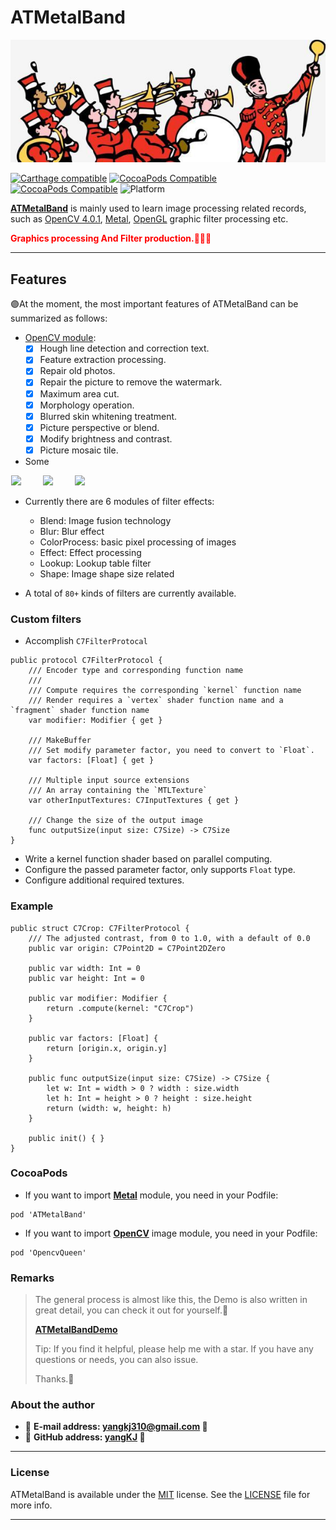 # ATMetalBand

![x](Screenshot/launch.jpeg)

[![Carthage compatible](https://img.shields.io/badge/Carthage-compatible-brightgreen.svg?style=flat&colorA=28a745&&colorB=4E4E4E)](https://github.com/yangKJ/ATMetalBand)
[![CocoaPods Compatible](https://img.shields.io/cocoapods/v/ATMetalBand.svg?style=flat&label=ATMetalBand&colorA=28a745&&colorB=4E4E4E)](https://cocoapods.org/pods/ATMetalBand)
[![CocoaPods Compatible](https://img.shields.io/cocoapods/v/OpencvQueen.svg?style=flat&label=OpenCV&colorA=28a745&&colorB=4E4E4E)](https://cocoapods.org/pods/OpencvQueen)
![Platform](https://img.shields.io/badge/Platforms-iOS%20%7C%20macOS%20%7C%20watchOS-4E4E4E.svg?colorA=28a745)

[**ATMetalBand**](https://github.com/yangKJ/ATMetalBand) is mainly used to learn image processing related records, such as [OpenCV 4.0.1](https://docs.opencv.org/4.0.1/modules.html), [Metal](https://developer.apple.com/metal), [OpenGL](https://www.opengl.org) graphic filter processing etc.

<font color=red>**Graphics processing And Filter production.👒👒👒**</font>

-------

## Features
🟣At the moment, the most important features of ATMetalBand can be summarized as follows:

- [OpenCV module](https://github.com/yangKJ/OpencvQueen):
	- [x] Hough line detection and correction text.
	- [x] Feature extraction processing.
	- [x] Repair old photos.
	- [x] Repair the picture to remove the watermark.
	- [x] Maximum area cut.
	- [x] Morphology operation.
	- [x] Blurred skin whitening treatment.
 	- [x] Picture perspective or blend.
	- [x] Modify brightness and contrast.
	- [x] Picture mosaic tile.

- Some

<p align="left">
<img src="Screenshot/ZoomBlur.gif" width="200" hspace="1px">
<img src="https://p6-juejin.byteimg.com/tos-cn-i-k3u1fbpfcp/eed0fef004d941bf926efb31ee191a83~tplv-k3u1fbpfcp-watermark.image?" width="200" hspace="30px">
<img src="https://p6-juejin.byteimg.com/tos-cn-i-k3u1fbpfcp/9c40c28f123642468a9f2211c55999a8~tplv-k3u1fbpfcp-watermark.image?" width="200" hspace="1px">
</p>

- Currently there are 6 modules of filter effects:
   - Blend: Image fusion technology
   - Blur: Blur effect
   - ColorProcess: basic pixel processing of images
   - Effect: Effect processing
   - Lookup: Lookup table filter
   - Shape: Image shape size related

- A total of `80+` kinds of filters are currently available.

### Custom filters
- Accomplish `C7FilterProtocal`

```
public protocol C7FilterProtocol {
    /// Encoder type and corresponding function name
    ///
    /// Compute requires the corresponding `kernel` function name
    /// Render requires a `vertex` shader function name and a `fragment` shader function name
    var modifier: Modifier { get }
    
    /// MakeBuffer
    /// Set modify parameter factor, you need to convert to `Float`.
    var factors: [Float] { get }
    
    /// Multiple input source extensions
    /// An array containing the `MTLTexture`
    var otherInputTextures: C7InputTextures { get }
    
    /// Change the size of the output image
    func outputSize(input size: C7Size) -> C7Size
}
```

- Write a kernel function shader based on parallel computing.
- Configure the passed parameter factor, only supports `Float` type.
- Configure additional required textures.

### Example

```
public struct C7Crop: C7FilterProtocol {
    /// The adjusted contrast, from 0 to 1.0, with a default of 0.0
    public var origin: C7Point2D = C7Point2DZero
    
    public var width: Int = 0
    public var height: Int = 0
    
    public var modifier: Modifier {
        return .compute(kernel: "C7Crop")
    }
    
    public var factors: [Float] {
        return [origin.x, origin.y]
    }
    
    public func outputSize(input size: C7Size) -> C7Size {
        let w: Int = width > 0 ? width : size.width
        let h: Int = height > 0 ? height : size.height
        return (width: w, height: h)
    }
    
    public init() { }
}
```

### CocoaPods

- If you want to import [**Metal**](https://github.com/yangKJ/ATMetalBand) module, you need in your Podfile: 

```
pod 'ATMetalBand'
```

- If you want to import [**OpenCV**](https://github.com/yangKJ/OpencvQueen) image module, you need in your Podfile: 

```
pod 'OpencvQueen'
```

### Remarks

> The general process is almost like this, the Demo is also written in great detail, you can check it out for yourself.🎷
>
> [**ATMetalBandDemo**](https://github.com/yangKJ/ATMetalBand)
>
> Tip: If you find it helpful, please help me with a star. If you have any questions or needs, you can also issue.
>
> Thanks.🎇

### About the author
- 🎷 **E-mail address: [yangkj310@gmail.com](yangkj310@gmail.com) 🎷**
- 🎸 **GitHub address: [yangKJ](https://github.com/yangKJ) 🎸**

-----

### License
ATMetalBand is available under the [MIT](LICENSE) license. See the [LICENSE](LICENSE) file for more info.

-----
